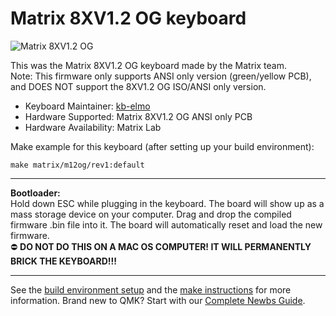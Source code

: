 # Matrix 8XV1.2 OG keyboard

![Matrix 8XV1.2 OG](https://i.imgur.com/NELL6Sbl.jpg)

This was the Matrix 8XV1.2 OG keyboard made by the Matrix team.  
Note: This firmware only supports ANSI only version (green/yellow PCB), and DOES NOT support the 8XV1.2 OG ISO/ANSI only version.

* Keyboard Maintainer: [kb-elmo](https://github.com/kb-elmo)
* Hardware Supported: Matrix 8XV1.2 OG ANSI only PCB
* Hardware Availability: Matrix Lab

Make example for this keyboard (after setting up your build environment):

    make matrix/m12og/rev1:default

---
**Bootloader:**  
Hold down ESC while plugging in the keyboard. The board will show up as a mass storage device on your computer. Drag and drop the compiled firmware .bin file into it. The board will automatically reset and load the new firmware.  
:no_entry: **DO NOT DO THIS ON A MAC OS COMPUTER! IT WILL PERMANENTLY BRICK THE KEYBOARD!!!**

---


See the [build environment setup](https://docs.qmk.fm/#/getting_started_build_tools) and the [make instructions](https://docs.qmk.fm/#/getting_started_make_guide) for more information. Brand new to QMK? Start with our [Complete Newbs Guide](https://docs.qmk.fm/#/newbs).

